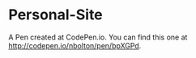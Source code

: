 # Personal-Site

A Pen created at CodePen.io. You can find this one at http://codepen.io/nbolton/pen/bpXGPd.
